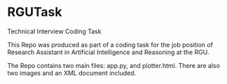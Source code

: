 # RGUTask
Technical Interview Coding Task

This Repo was produced as part of a coding task for the job position of Research Assistant in Artificial Intelligence and Reasoning at the RGU.

The Repo contains two main files: app.py, and plotter.html. There are also two images and an XML document included.

